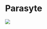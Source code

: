 # Parasyte

![](https://external-content.duckduckgo.com/iu/?u=https%3A%2F%2Ftse2.mm.bing.net%2Fth%3Fid%3DOIP.M-VaSggZGm3J80nJ2KrnwgHaMS%26pid%3DApi&f=1)

<!-- Prince Kaizen Namwali -->
